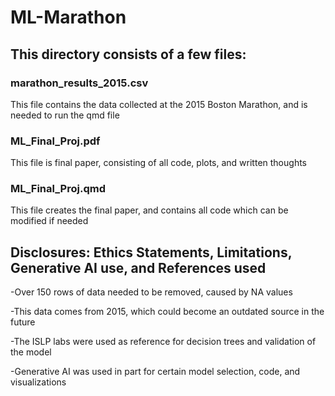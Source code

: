 # ML-Marathon

## This directory consists of a few files:

### marathon_results_2015.csv
This file contains the data collected at the 2015 Boston Marathon, and is needed to run the qmd file

### ML_Final_Proj.pdf
This file is final paper, consisting of all code, plots, and written thoughts

### ML_Final_Proj.qmd
This file creates the final paper, and contains all code which can be modified if needed

## Disclosures: Ethics Statements, Limitations, Generative AI use, and References used
-Over 150 rows of data needed to be removed, caused by NA values

-This data comes from 2015, which could become an outdated source in the future

-The ISLP labs were used as reference for decision trees and validation of the model

-Generative AI was used in part for certain model selection, code, and visualizations
